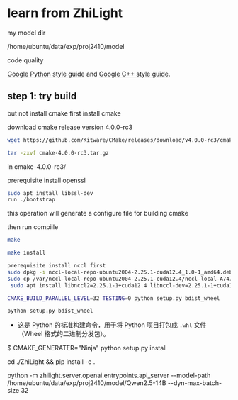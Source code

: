 # learn from ZhiLight

my model dir

/home/ubuntu/data/exp/proj2410/model

code quality

[Google Python style guide](https://google.github.io/styleguide/pyguide.html) and [Google C++ style guide](https://google.github.io/styleguide/cppguide.html).

## step 1: try build

but not install cmake
first install cmake

download  cmake release version 4.0.0-rc3

```bash
wget https://github.com/Kitware/CMake/releases/download/v4.0.0-rc3/cmake-4.0.0-rc3.tar.gz
```

```bash
tar -zxvf cmake-4.0.0-rc3.tar.gz
```

in cmake-4.0.0-rc3/

prerequisite install openssl

```bash
sudo apt install libssl-dev
run ./bootstrap 
```

this operation will generate a configure file for building cmake

then run compiile

```bash
make 

make install
```

```bash
prerequisite install nccl first
sudo dpkg -i nccl-local-repo-ubuntu2004-2.25.1-cuda12.4_1.0-1_amd64.deb 
sudo cp /var/nccl-local-repo-ubuntu2004-2.25.1-cuda12.4/nccl-local-A7470B26-keyring.gpg /usr/share/keyrings/
 sudo apt install libnccl2=2.25.1-1+cuda12.4 libnccl-dev=2.25.1-1+cuda12.4

CMAKE_BUILD_PARALLEL_LEVEL=32 TESTING=0 python setup.py bdist_wheel
```

```
python setup.py bdist_wheel
```

* 这是 Python 的标准构建命令，用于将 Python 项目打包成 `.whl` 文件（Wheel 格式的二进制分发包）。

$ CMAKE_GENERATER="Ninja" python setup.py install

cd ./ZhiLight && pip install -e .

python -m zhilight.server.openai.entrypoints.api_server --model-path /home/ubuntu/data/exp/proj2410/model/Qwen2.5-14B --dyn-max-batch-size 32
